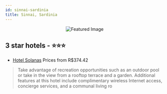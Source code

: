 ```yaml
---
id: sinnai-sardinia
title: Sinnai, Sardinia
---
```


<center><img src="https://i.travelapi.com/hotels/7000000/6210000/6202600/6202588/fcff2713_z.jpg" alt="Featured Image" /></center>


##  3 star hotels - ⭐️⭐️⭐️

-    [Hotel Solanas](https://us.hurb.com/hotels/sinnai/hotel-solanas-JNP-JP747601?cmp=18055) Prices from R$374.42
   > Take advantage of recreation opportunities such as an outdoor pool or take in the view from a rooftop terrace and a garden. Additional features at this hotel include complimentary wireless Internet access, concierge services, and a communal living ro

